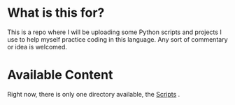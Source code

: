 # What is this for?
This is a repo where I will be uploading some Python scripts and projects I use to help myself practice coding in this language. Any sort of commentary or idea is welcomed.

# Available Content
Right now, there is only one directory available, the [Scripts](https://github.com/Jorge-LGH/Python_practice/tree/main/1_Scripts) .